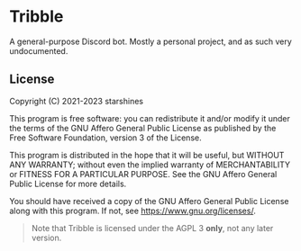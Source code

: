 # Tribble

A general-purpose Discord bot. Mostly a personal project, and as such very undocumented.

## License

Copyright (C) 2021-2023 starshines

This program is free software: you can redistribute it and/or modify
it under the terms of the GNU Affero General Public License as published by
the Free Software Foundation, version 3 of the License.

This program is distributed in the hope that it will be useful,
but WITHOUT ANY WARRANTY; without even the implied warranty of
MERCHANTABILITY or FITNESS FOR A PARTICULAR PURPOSE.  See the
GNU Affero General Public License for more details.

You should have received a copy of the GNU Affero General Public License
along with this program.  If not, see <https://www.gnu.org/licenses/>.

> Note that Tribble is licensed under the AGPL 3 **only**, not any later version.
